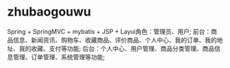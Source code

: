 # zhubaogouwu
Spring + SpringMVC + mybatis + JSP + Layui角色：管理员、用户; 前台：商品信息、新闻资讯、购物车、收藏商品、评价商品、个人中心、我的订单、我的地址、我的收藏、支付等功能; 后台：个人中心、用户管理、商品分类管理、商品信息管理、订单管理、系统管理等功能;
